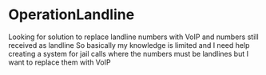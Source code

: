 # OperationLandline
Looking for solution to replace landline numbers with VoIP and numbers still received as landline
So basically my knowledge is limited and I need help creating a system for jail calls where the numbers must be landlines but I want to replace them with VoIP
